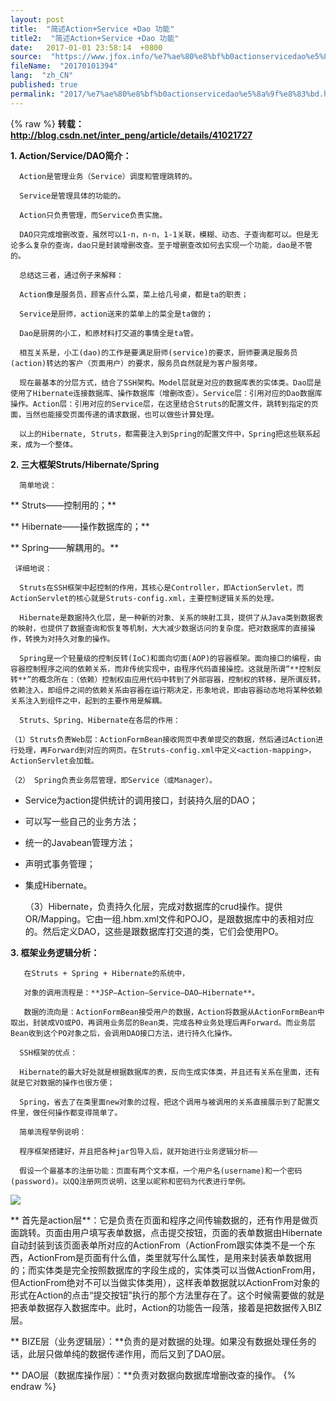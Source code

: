 ```yaml
---
layout: post
title:  "简述Action+Service +Dao 功能"
title2:  "简述Action+Service +Dao 功能"
date:   2017-01-01 23:58:14  +0800
source:  "https://www.jfox.info/%e7%ae%80%e8%bf%b0actionservicedao%e5%8a%9f%e8%83%bd.html"
fileName:  "20170101394"
lang:  "zh_CN"
published: true
permalink: "2017/%e7%ae%80%e8%bf%b0actionservicedao%e5%8a%9f%e8%83%bd.html"
---
```

{% raw %}
**转载：http://blog.csdn.net/inter_peng/article/details/41021727**

**1. Action/Service/DAO简介：**

      Action是管理业务（Service）调度和管理跳转的。

      Service是管理具体的功能的。

      Action只负责管理，而Service负责实施。

      DAO只完成增删改查，虽然可以1-n，n-n，1-1关联，模糊、动态、子查询都可以。但是无论多么复杂的查询，dao只是封装增删改查。至于增删查改如何去实现一个功能，dao是不管的。

      总结这三者，通过例子来解释：

      Action像是服务员，顾客点什么菜，菜上给几号桌，都是ta的职责；

      Service是厨师，action送来的菜单上的菜全是ta做的；

      Dao是厨房的小工，和原材料打交道的事情全是ta管。

      相互关系是，小工(dao)的工作是要满足厨师(service)的要求，厨师要满足服务员(action)转达的客户（页面用户）的要求，服务员自然就是为客户服务喽。

      现在最基本的分层方式，结合了SSH架构。Model层就是对应的数据库表的实体类。Dao层是使用了Hibernate连接数据库、操作数据库（增删改查）。Service层：引用对应的Dao数据库操作。Action层：引用对应的Service层，在这里结合Struts的配置文件，跳转到指定的页面，当然也能接受页面传递的请求数据，也可以做些计算处理。

      以上的Hibernate, Struts，都需要注入到Spring的配置文件中，Spring把这些联系起来，成为一个整体。

**2. 三大框架Struts/Hibernate/Spring**

      简单地说：

**     Struts——控制用的；**

**     Hibernate——操作数据库的；**

**     Spring——解耦用的。**

     详细地说：

      Struts在SSH框架中起控制的作用，其核心是Controller，即ActionServlet，而ActionServlet的核心就是Struts-config.xml，主要控制逻辑关系的处理。

      Hibernate是数据持久化层，是一种新的对象、关系的映射工具，提供了从Java类到数据表的映射，也提供了数据查询和恢复等机制，大大减少数据访问的复杂度。把对数据库的直接操作，转换为对持久对象的操作。

      Spring是一个轻量级的控制反转(IoC)和面向切面(AOP)的容器框架。面向接口的编程，由容器控制程序之间的依赖关系，而非传统实现中，由程序代码直接操控。这就是所谓“**控制反转**”的概念所在：（依赖）控制权由应用代码中转到了外部容器，控制权的转移，是所谓反转。依赖注入，即组件之间的依赖关系由容器在运行期决定，形象地说，即由容器动态地将某种依赖关系注入到组件之中，起到的主要作用是解耦。

      Struts、Spring、Hibernate在各层的作用：

    （1）Struts负责Web层：ActionFormBean接收网页中表单提交的数据，然后通过Action进行处理，再Forward到对应的网页。在Struts-config.xml中定义<action-mapping>，ActionServlet会加载。

    （2） Spring负责业务层管理，即Service（或Manager）。

- Service为action提供统计的调用接口，封装持久层的DAO；
- 可以写一些自己的业务方法；
- 统一的Javabean管理方法；
- 声明式事务管理；
- 集成Hibernate。

    （3）Hibernate，负责持久化层，完成对数据库的crud操作。提供OR/Mapping。它由一组.hbm.xml文件和POJO，是跟数据库中的表相对应的。然后定义DAO，这些是跟数据库打交道的类，它们会使用PO。

**3. 框架业务逻辑分析：**

       在Struts + Spring + Hibernate的系统中，

       对象的调用流程是：**JSP—Action—Service—DAO—Hibernate**。

       数据的流向是：ActionFormBean接受用户的数据，Action将数据从ActionFormBean中取出，封装成VO或PO，再调用业务层的Bean类，完成各种业务处理后再Forward。而业务层Bean收到这个PO对象之后，会调用DAO接口方法，进行持久化操作。

      SSH框架的优点：

      Hibernate的最大好处就是根据数据库的表，反向生成实体类，并且还有关系在里面，还有就是它对数据的操作也很方便；

      Spring，省去了在类里面new对象的过程，把这个调用与被调用的关系直接展示到了配置文件里，做任何操作都变得简单了。

      简单流程举例说明：

      程序框架搭建好，并且把各种jar包导入后，就开始进行业务逻辑分析——

      假设一个最基本的注册功能：页面有两个文本框，一个用户名(username)和一个密码(password)。以QQ注册网页说明，这里以昵称和密码为代表进行举例。

![](/wp-content/uploads/2017/07/1500995398.png)

**        首先是action层**：它是负责在页面和程序之间传输数据的，还有作用是做页面跳转。页面由用户填写表单数据，点击提交按钮，页面的表单数据由Hibernate自动封装到该页面表单所对应的ActionFrom（ActionFrom跟实体类不是一个东西，ActionFrom是页面有什么值，类里就写什么属性，是用来封装表单数据用的；而实体类是完全按照数据库的字段生成的，实体类可以当做ActionFrom用，但ActionFrom绝对不可以当做实体类用），这样表单数据就以ActionFrom对象的形式在Action的点击“提交按钮”执行的那个方法里存在了。这个时候需要做的就是把表单数据存入数据库中。此时，Action的功能告一段落，接着是把数据传入BIZ层。

**        BIZE层（业务逻辑层）：**负责的是对数据的处理。如果没有数据处理任务的话，此层只做单纯的数据传递作用，而后又到了DAO层。

**        DAO层（数据库操作层）：**负责对数据向数据库增删改查的操作。
{% endraw %}
